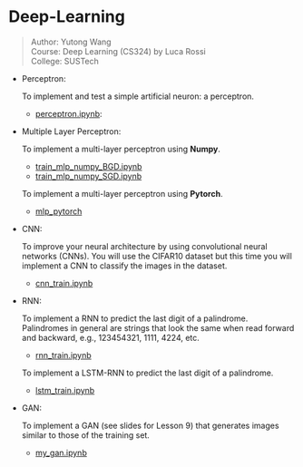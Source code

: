 # Deep-Learning
> Author: Yutong Wang  
> Course: Deep Learning (CS324) by Luca Rossi     
> College: SUSTech

- Perceptron:

  To implement and test a simple artificial neuron: a perceptron.
  - [perceptron.ipynb](https://github.com/RainyTong/Deep-Learning/blob/master/MLPandPerceptron/Part1%20Perceptron/perceptron.ipynb):

- Multiple Layer Perceptron:

  To implement a multi-layer perceptron using **Numpy**.

  - [train_mlp_numpy_BGD.ipynb](https://github.com/RainyTong/Deep-Learning/blob/master/MLPandPerceptron/Part2%20MLP_Numpy/train_mlp_numpy_BGD.ipynb)
  - [train_mlp_numpy_SGD.ipynb](https://github.com/RainyTong/Deep-Learning/blob/master/MLPandPerceptron/Part2%20MLP_Numpy/train_mlp_numpy_SGD.ipynb)

  To implement a multi-layer perceptron using **Pytorch**.

  - [mlp_pytorch](https://github.com/RainyTong/Deep-Learning/tree/master/CNN_RNN/Part1%20MLP_PyTorch)

- CNN:

  To improve your neural architecture by using convolutional neural networks (CNNs). You will use the CIFAR10 dataset but this time you will implement a CNN to classify the images in the dataset.
  
  - [cnn_train.ipynb](https://github.com/RainyTong/Deep-Learning/blob/master/CNN_RNN/Part2%20CNN/cnn_train.ipynb)

 - RNN:

    To implement a RNN to predict the last digit of a palindrome. Palindromes in general are strings that look the same when read forward and backward, e.g., 123454321, 1111, 4224, etc.

    - [rnn_train.ipynb](https://github.com/RainyTong/Deep-Learning/blob/master/CNN_RNN/Part3%20RNN/rnn_train.ipynb)
      

    To implement a LSTM-RNN to predict the last digit of a palindrome. 

    - [lstm_train.ipynb](https://github.com/RainyTong/Deep-Learning/blob/master/LSTM_GAN/Part1%20LSTM/lstm_train.ipynb)

- GAN:

  To implement a GAN (see slides for Lesson 9) that generates images similar to those of the training set.
  
  - [my_gan.ipynb](https://github.com/RainyTong/Deep-Learning/blob/master/LSTM_GAN/Part2%20GAN/my_gan.ipynb)
  

